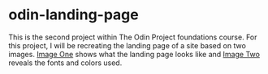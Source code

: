 # odin-landing-page

This is the second project within The Odin Project foundations course. For this project, I will be recreating the landing page of a site based on two images.
[Image One](https://cdn.statically.io/gh/TheOdinProject/curriculum/81a5d553f4073e593d23a6ab00d50eef8620796d/foundations/html_css/project/imgs/01.png) shows what the landing page looks like and
[Image Two](https://cdn.statically.io/gh/TheOdinProject/curriculum/a38403e7d81cc8305af16ac48985cfbde87834d6/foundations/html_css/flexbox/project-landing-page/imgs/02.png) reveals the fonts and colors used.
